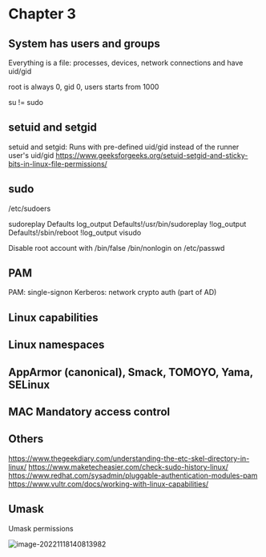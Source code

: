 # Chapter 3

## System has users and groups

Everything is a file: processes, devices, network connections and have uid/gid

root is always 0, gid 0, users starts from 1000

su != sudo

## setuid and setgid

setuid and setgid: Runs with pre-defined uid/gid instead of the runner user's uid/gid
https://www.geeksforgeeks.org/setuid-setgid-and-sticky-bits-in-linux-file-permissions/

## sudo

/etc/sudoers

sudoreplay
Defaults log_output
Defaults!/usr/bin/sudoreplay !log_output
Defaults!/sbin/reboot !log_output
visudo

Disable root account with /bin/false /bin/nonlogin on /etc/passwd

## PAM

PAM: single-signon
Kerberos: network crypto auth (part of AD)

## Linux capabilities

## Linux namespaces

## AppArmor (canonical), Smack, TOMOYO, Yama, SELinux

## MAC Mandatory access control

## Others

https://www.thegeekdiary.com/understanding-the-etc-skel-directory-in-linux/
https://www.maketecheasier.com/check-sudo-history-linux/
https://www.redhat.com/sysadmin/pluggable-authentication-modules-pam
https://www.vultr.com/docs/working-with-linux-capabilities/


## Umask

Umask permissions

![image-20221118140813982](../../../images/articles/ch2/image-20221118140813982.png)
